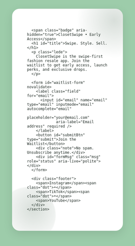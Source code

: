 <!doctype html>
<html lang="en">
<head>
  <meta charset="utf-8" />
  <meta name="viewport" content="width=device-width, initial-scale=1" />
  <title>ClosetSwipe • Join the Waitlist</title>
  <meta name="description" content="ClosetSwipe is the swipe-first fashion resale app. Join the waitlist for early access." />

  <!-- Inter font -->
  <link rel="preconnect" href="https://fonts.gstatic.com" crossorigin>
  <link href="https://fonts.googleapis.com/css2?family=Inter:wght@400;600;800&display=swap" rel="stylesheet">

  <style>
    :root{
      --bg: #9DCCAA;           /* your muted primary green */
      --card: #ffffff;
      --text: #1f2a24;         /* deep greenish charcoal for legibility */
      --subtle: #2f3a35;
      --accent: #3E5F47;       /* forest accent for buttons */
      --accent-press: #2f4a38;
      --ring: rgba(62,95,71,0.35);
      --ok: #1f9d5a;
      --err: #b23a48;
    }
    *{box-sizing:border-box}
    html,body{
      height:100%;
      margin:0;
      font-family:Inter, system-ui, -apple-system, Segoe UI, Roboto, Arial, sans-serif;
      color:var(--text);
      background:var(--bg);
    }
    .wrap{
      min-height:100%;
      display:flex;
      align-items:center;
      justify-content:center;
      padding:24px;
    }
    .card{
      width:100%;
      max-width:720px;
      background:var(--card);
      border-radius:24px;
      box-shadow: 0 10px 30px rgba(0,0,0,.10);
      padding: clamp(20px, 6vw, 48px);
      position:relative;
      overflow:hidden;
    }
    .badge{
      display:inline-flex;
      gap:8px;
      align-items:center;
      font-weight:600;
      font-size:12px;
      letter-spacing:.08em;
      text-transform:uppercase;
      color:var(--subtle);
      background: #eef7f0;
      padding:8px 12px;
      border-radius:999px;
    }
    h1{
      margin:16px 0 8px;
      font-weight:800;
      line-height:1.05;
      font-size: clamp(28px, 6vw, 48px);
      letter-spacing:-0.02em;
    }
    p.lede{
      margin:0 0 28px;
      font-size: clamp(16px, 2.6vw, 18px);
      color:#4a5a52;
    }
    form{
      display:flex;
      gap:12px;
      flex-wrap:wrap;
    }
    .field{
      flex:1 1 260px;
      display:flex;
      align-items:center;
      background:#f6fbf7;
      border:1.5px solid transparent;
      border-radius:14px;
      padding:6px 10px 6px 14px;
      transition:border .2s, box-shadow .2s, background .2s;
    }
    .field:focus-within{
      border-color:var(--accent);
      box-shadow:0 0 0 6px var(--ring);
      background:#fff;
    }
    input[type="email"]{
      appearance:none;
      border:0;
      outline:0;
      width:100%;
      font-size:16px;
      background:transparent;
      padding:10px 6px;
      color:var(--text);
    }
    input::placeholder{ color:#7b8d84; }
    button{
      flex:0 0 auto;
      border:0;
      cursor:pointer;
      border-radius:14px;
      padding:12px 18px;
      font-weight:700;
      font-size:16px;
      color:#fff;
      background:var(--accent);
      transition:transform .04s ease, background .2s ease, box-shadow .2s ease;
      box-shadow:0 6px 18px rgba(62,95,71,0.35);
    }
    button:hover{ background: #375642; }
    button:active{ transform:translateY(1px); background: var(--accent-press);}
    button[disabled]{
      opacity:.6;
      cursor:not-allowed;
      transform:none;
      box-shadow:none;
    }
    .note{
      margin-top:10px;
      font-size:13px;
      color:#6a7a72;
    }
    .msg{
      margin-top:16px;
      font-weight:600;
      font-size:14px;
    }
    .ok{ color:var(--ok); }
    .err{ color:var(--err); }
    .footer{
      margin-top:28px;
      font-size:13px;
      color:#5b6a63;
      display:flex;
      gap:12px;
      flex-wrap:wrap;
    }
    .dot{opacity:.5}
    /* Simple floating decor */
    .bubble{
      position:absolute; inset:auto auto -40px -40px;
      width:180px; height:180px; border-radius:50%;
      background: radial-gradient(120px 120px at 60% 40%, rgba(62,95,71,.20), rgba(62,95,71,0));
      filter: blur(1px);
      animation: float 9s ease-in-out infinite;
    }
    .bubble.b2{ inset: -50px -60px auto auto; width:220px; height:220px; animation-duration: 12s;}
    @keyframes float{
      0%,100%{ transform: translateY(0) }
      50%{ transform: translateY(-12px) }
    }
    /* Respect reduced motion */
    @media (prefers-reduced-motion: reduce){
      .bubble{ animation:none }
      button, .field{ transition:none }
    }
  </style>
</head>
<body>
  <main class="wrap">
    <section class="card" aria-labelledby="title">
      <div class="bubble"></div>
      <div class="bubble b2"></div>

      <span class="badge" aria-hidden="true">ClosetSwipe • Early Access</span>
      <h1 id="title">Swipe. Style. Sell.</h1>
      <p class="lede">
        ClosetSwipe is the swipe-first fashion resale app. Join the waitlist to get early access, launch perks, and exclusive drops.
      </p>

      <form id="waitlist-form" novalidate>
        <label class="field" for="email">
          <input id="email" name="email" type="email" inputmode="email" autocomplete="email"
                 placeholder="your@email.com"
                 aria-label="Email address" required />
        </label>
        <button id="submitBtn" type="submit">Join the Waitlist</button>
        <div class="note">No spam. Unsubscribe anytime.</div>
        <div id="formMsg" class="msg" role="status" aria-live="polite"></div>
      </form>

      <div class="footer">
        <span>Instagram</span><span class="dot">•</span>
        <span>TikTok</span><span class="dot">•</span>
        <span>YouTube</span>
      </div>
    </section>
  </main>

  <script>
    // ---- CONFIG: paste your Formspree endpoint here ----
    // After creating your form (steps below), replace with your endpoint, e.g.:
    // const FORMSPREE_ENDPOINT = "https://formspree.io/f/abcdxyz";
    const FORMSPREE_ENDPOINT = ""; // ← ADD YOUR ENDPOINT

    const form = document.getElementById("waitlist-form");
    const emailEl = document.getElementById("email");
    const msgEl = document.getElementById("formMsg");
    const btn = document.getElementById("submitBtn");

    function showMsg(text, ok=false){
      msgEl.textContent = text;
      msgEl.className = "msg " + (ok ? "ok" : "err");
    }

    form.addEventListener("submit", async (e) => {
      e.preventDefault();
      msgEl.textContent = "";
      const email = emailEl.value.trim();

      if (!email) {
        showMsg("Please enter your email.");
        emailEl.focus();
        return;
      }
      // Basic email pattern check
      const okEmail = /^[^\s@]+@[^\s@]+\.[^\s@]+$/.test(email);
      if (!okEmail){
        showMsg("Please enter a valid email address.");
        emailEl.focus();
        return;
      }

      // If no endpoint configured, gently warn but don't block local testing
      if (!FORMSPREE_ENDPOINT) {
        showMsg("Form endpoint not set yet. Add your Formspree URL in the JS (FORMSPREE_ENDPOINT).");
        return;
      }

      btn.disabled = true;

      try {
        const res = await fetch(FORMSPREE_ENDPOINT, {
          method: "POST",
          headers: { "Accept": "application/json", "Content-Type": "application/json" },
          body: JSON.stringify({ email })
        });

        if (res.ok) {
          form.reset();
          showMsg("You're in! Check your inbox for a confirmation.", true);
        } else {
          const data = await res.json().catch(()=> ({}));
          const fallback = data?.errors?.[0]?.message || "Something went wrong. Please try again.";
          showMsg(fallback);
        }
      } catch (err) {
        showMsg("Network error. Please try again.");
      } finally {
        btn.disabled = false;
      }
    });
  </script>
</body>
</html>
